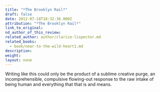```yaml
---
title: "*The Brooklyn Rail*"
draft: false
date: 2012-07-18T18:32:36.000Z
attribution: "*The Brooklyn Rail*"
link_to_original:
nd_author_of_this_review:
related_author: author/clarice-lispector.md
related_books:
  - book/near-to-the-wild-heart1.md
description:
weight:
layout: none
---
```

Writing like this could only be the product of a sublime creative purge, an incomprehensible, compulsive flowing-out response to the raw intake of being human and everything that that is and means.

